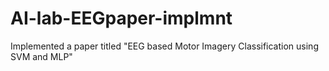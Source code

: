 # AI-lab-EEGpaper-implmnt
Implemented a paper titled "EEG based Motor Imagery Classification using SVM  and MLP"
